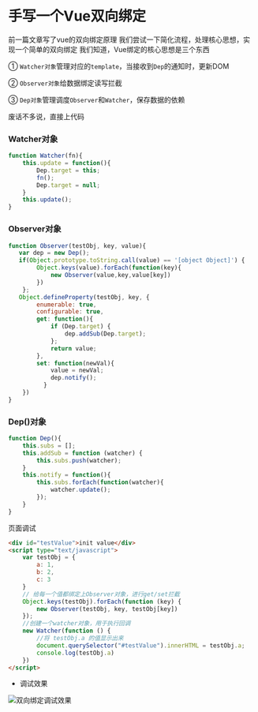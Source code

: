 # 手写一个Vue双向绑定

前一篇文章写了vue的双向绑定原理
我们尝试一下简化流程，处理核心思想，实现一个简单的双向绑定
我们知道，Vue绑定的核心思想是三个东西  

① `Watcher对象`管理对应的`template`，当接收到`Dep`的通知时，更新DOM  

② `Observer对象`给数据绑定读写拦截  

③ `Dep对象`管理调度`Observer`和`Watcher`，保存数据的依赖  

废话不多说，直接上代码

### Watcher对象
```js
function Watcher(fn){
	this.update = function(){
		Dep.target = this;
		fn();
		Dep.target = null;
	}
	this.update();
}
```
### Observer对象
```js
function Observer(testObj, key, value){
   var dep = new Dep();
   if(Object.prototype.toString.call(value) == '[object Object]') {
		Object.keys(value).forEach(function(key){
			new Observer(value,key,value[key])
		})
	};
   Object.defineProperty(testObj, key, {
        enumerable: true,
    	configurable: true,
    	get: function(){
    		if (Dep.target) {
    			dep.addSub(Dep.target);
    		};
    		return value;
    	},
    	set: function(newVal){
    		value = newVal;
    		dep.notify();
          }
	})
}
```
### Dep()对象
```js
function Dep(){
	this.subs = [];
	this.addSub = function (watcher) {
		this.subs.push(watcher);
	}
	this.notify = function(){
		this.subs.forEach(function(watcher){
			watcher.update();
		});
	}
}
```
页面调试
```html
<div id="testValue">init value</div>
<script type="text/javascript">
    var testObj = {
        a: 1,
        b: 2,
        c: 3
    }
    // 给每一个值都绑定上Observer对象，进行get/set拦截
    Object.keys(testObj).forEach(function (key) {
        new Observer(testObj, key, testObj[key])
    });
    //创建一个watcher对象，用于执行回调
    new Watcher(function () {
        //将 testObj.a 的值显示出来
        document.querySelector("#testValue").innerHTML = testObj.a;
        console.log(testObj.a)
    })
</script>
```
* 调试效果  

![双向绑定调试效果](../blog_assets/twowaybinding.gif)

